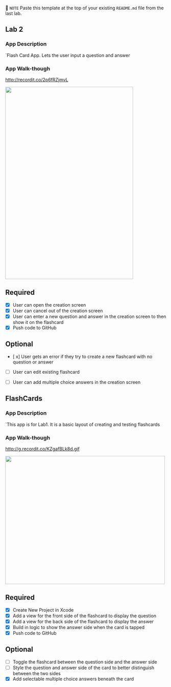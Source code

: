 📝 `NOTE` Paste this template at the top of your existing `README.md` file from the last lab.

## Lab 2

### App Description
`Flash Card App. Lets the user input a question and answer

### App Walk-though
http://recordit.co/2p6fRZjmvL

<img src="http://g.recordit.co/2p6fRZjmvL.gif" width=400 height=600><br>


## Required
- [x] User can open the creation screen
- [x] User can cancel out of the creation screen
- [x] User can enter a new question and answer in the creation screen to then show it on the flashcard
- [x] Push code to GitHub
## Optional
- [ x] User gets an error if they try to create a new flashcard with no question or answer
- [ ] User can edit existing flashcard
- [ ] User can add multiple choice answers in the creation screen




## FlashCards

### App Description
`This app is for Lab1. It is a basic layout of creating and testing flashcards

### App Walk-though
http://g.recordit.co/KZgafBLk8d.gif

<img src="http://g.recordit.co/KZgafBLk8d.gif" width=500 height=400><br>


## Required
- [x] Create New Project in Xcode
- [x] Add a view for the front side of the flashcard to display the question
- [x] Add a view for the back side of the flashcard to display the answer
- [x] Build in logic to show the answer side when the card is tapped
- [x] Push code to GitHub
## Optional
- [ ] Toggle the flashcard between the question side and the answer side
- [ ] Style the question and answer side of the card to better distinguish between the two sides
- [x] Add selectable multiple choice answers beneath the card
